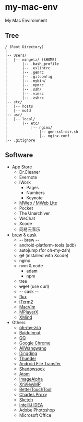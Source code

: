 # my-mac-env

My Mac Environment

## Tree

```
/ (Root Directory)
|
|-- Users/
|   |-- mingelz/ ($HOME)
|       |-- .bash_profile
|       |-- .eslintrc
|       |-- .gemrc
|       |-- .gitconfig
|       |-- .mybin/
|       |-- .npmrc
|       |-- .ssh/
|       |-- .vimrc
|       |-- .zshrc
|-- etc/
|   |-- hosts
|   |-- motd
|-- usr/
|   |-- local/
|       |-- etc/
|           |-- nginx/
|               |-- gen-ssl-csr.sh
|               |-- nginx.conf
|-- .gitignore
```

## Software

+ App Store
    + Dr.Cleaner
    + Evernote
    + iWork
        + Pages
        + Numbers
        + Keynote
    + [MWeb / MWeb Lite](http://www.mweb.im/)
    + Pocket
    + The Unarchiver
    + WeChat
    + Xcode
    + 网易云音乐
+ [brew](http://brew.sh/) & [cask](http://caskroom.io/)
    + -- brew --
    + android-platform-tools (adb)
    + autojump (for oh-my-zsh)
    + ~~git~~ (installed with Xcode)
    + nginx
    + nvm & node
        + adam
        + npm
    + tree
    + ~~wget~~ (use curl)
    + -- cask --
    + [flux](https://justgetflux.com/)
    + [iTerm2](https://www.iterm2.com/)
    + [MacVim](https://github.com/macvim-dev/macvim)
    + [MPlayerX](http://mplayerx.org/)
    + [XMind](http://www.xmind.net/)
+ Others
    + [oh-my-zsh](https://github.com/robbyrussell/oh-my-zsh)
    + [BaiduInput](http://srf.baidu.com/input/mac.html)
    + [QQ](http://im.qq.com/macqq/)
    + [Google Chrome](https://www.google.com/chrome/)
    + [AliWangwang](http://wangwang.taobao.com/)
    + [Dingding](http://www.dingtalk.com/)
    + [Thunder](http://mac.xunlei.com/)
    + [Android File Transfer](https://www.android.com/filetransfer/)
    + [Shadowsock](https://shadowsocks.org/)
    + [Atom](http://atom.io)
    + [ImageAlpha](http://pngmini.com/)
    + [XnViewMP](http://www.xnview.com/en/xnviewmp/)
    + [BetterTouchTool](http://bettertouchtool.net/)
    + [Charles Proxy](http://www.charlesproxy.com/)
    + [Sketch](https://www.sketchapp.com/)
    + [IntelliJ IDEA](http://www.jetbrains.com/idea/)
    + Adobe Photoshop
    + Microsoft Office
